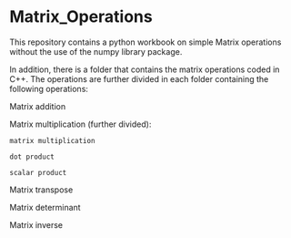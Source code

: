 # Matrix_Operations

This repository contains a python workbook on simple Matrix operations without 
the use of the numpy library package.

In addition, there is a folder that contains the matrix operations coded in C++. 
The operations are further divided in each folder containing the following 
operations:

  Matrix addition
  
  Matrix multiplication (further divided):
  
    matrix multiplication
    
    dot product
    
    scalar product
    
  Matrix transpose
  
  Matrix determinant
  
  Matrix inverse
